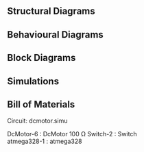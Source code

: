 ## Structural Diagrams


## Behavioural Diagrams


## Block Diagrams


## Simulations


## Bill of Materials


Circuit: dcmotor.simu


DcMotor-6 : DcMotor 100 Ω
Switch-2 : Switch   
atmega328-1 : atmega328   
